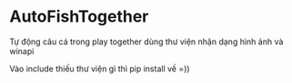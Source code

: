 # AutoFishTogether
Tự động câu cá trong play together dùng thư viện nhận dạng hình ảnh và winapi

Vào include thiếu thư viện gì thì pip install về =))
